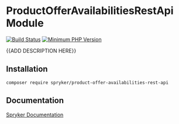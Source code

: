 # ProductOfferAvailabilitiesRestApi Module
[![Build Status](https://travis-ci.org/spryker/product-offer-availabilities-rest-api.svg)](https://travis-ci.org/spryker/product-offer-availabilities-rest-api)
[![Minimum PHP Version](https://img.shields.io/badge/php-%3E%3D%207.2-8892BF.svg)](https://php.net/)

{{ADD DESCRIPTION HERE}}

## Installation

```
composer require spryker/product-offer-availabilities-rest-api
```

## Documentation

[Spryker Documentation](https://academy.spryker.com/developing_with_spryker/module_guide/modules.html)
